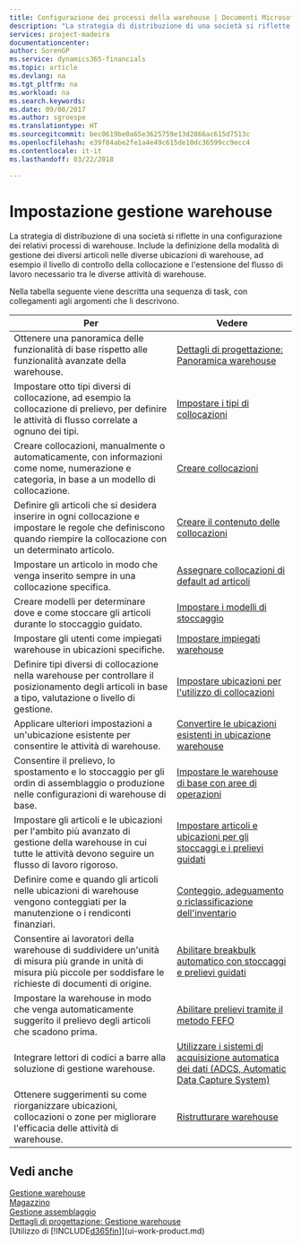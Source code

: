 ```yaml
---
title: Configurazione dei processi della warehouse | Documenti Microsoft
description: "La strategia di distribuzione di una società si riflette in una configurazione dei relativi processi di warehouse. Include la definizione della modalità di gestione dei diversi articoli nelle diverse ubicazioni di warehouse, ad esempio il livello di controllo della collocazione e l'estensione del flusso di lavoro necessario tra le diverse attività di warehouse."
services: project-madeira
documentationcenter: 
author: SorenGP
ms.service: dynamics365-financials
ms.topic: article
ms.devlang: na
ms.tgt_pltfrm: na
ms.workload: na
ms.search.keywords: 
ms.date: 09/08/2017
ms.author: sgroespe
ms.translationtype: HT
ms.sourcegitcommit: bec0619be0a65e3625759e13d2866ac615d7513c
ms.openlocfilehash: e39f84abe2fe1a4e49c615de10dc36599cc9ecc4
ms.contentlocale: it-it
ms.lasthandoff: 03/22/2018

---
```

# <a name="setting-up-warehouse-management"></a>Impostazione gestione warehouse
La strategia di distribuzione di una società si riflette in una configurazione dei relativi processi di warehouse. Include la definizione della modalità di gestione dei diversi articoli nelle diverse ubicazioni di warehouse, ad esempio il livello di controllo della collocazione e l'estensione del flusso di lavoro necessario tra le diverse attività di warehouse.  

 Nella tabella seguente viene descritta una sequenza di task, con collegamenti agli argomenti che li descrivono.   

|**Per**|**Vedere**|  
|------------|-------------|  
|Ottenere una panoramica delle funzionalità di base rispetto alle funzionalità avanzate della warehouse.|[Dettagli di progettazione: Panoramica warehouse](design-details-warehouse-overview.md)|  
|Impostare otto tipi diversi di collocazione, ad esempio la collocazione di prelievo, per definire le attività di flusso correlate a ognuno dei tipi.|[Impostare i tipi di collocazioni](warehouse-how-to-set-up-bin-types.md)|  
|Creare collocazioni, manualmente o automaticamente, con informazioni come nome, numerazione e categoria, in base a un modello di collocazione.|[Creare collocazioni](warehouse-how-to-create-individual-bins.md)|  
|Definire gli articoli che si desidera inserire in ogni collocazione e impostare le regole che definiscono quando riempire la collocazione con un determinato articolo.|[Creare il contenuto delle collocazioni](warehouse-how-to-set-up-bin-contents.md)|  
|Impostare un articolo in modo che venga inserito sempre in una collocazione specifica.|[Assegnare collocazioni di default ad articoli](warehouse-how-to-assign-default-bins-to-items.md)|
|Creare modelli per determinare dove e come stoccare gli articoli durante lo stoccaggio guidato.|[Impostare i modelli di stoccaggio](warehouse-how-to-set-up-put-away-templates.md)|
|Impostare gli utenti come impiegati warehouse in ubicazioni specifiche.|[Impostare impiegati warehouse](warehouse-how-to-set-up-warehouse-employees.md)|
|Definire tipi diversi di collocazione nella warehouse per controllare il posizionamento degli articoli in base a tipo, valutazione o livello di gestione.|[Impostare ubicazioni per l'utilizzo di collocazioni](warehouse-how-to-set-up-locations-to-use-bins.md)|
|Applicare ulteriori impostazioni a un'ubicazione esistente per consentire le attività di warehouse.|[Convertire le ubicazioni esistenti in ubicazione warehouse](warehouse-how-to-convert-existing-locations-to-warehouse-locations.md)|
|Consentire il prelievo, lo spostamento e lo stoccaggio per gli ordin di assemblaggio o produzione nelle configurazioni di warehouse di base.|[Impostare le warehouse di base con aree di operazioni](warehouse-how-to-set-up-basic-warehouses-with-operations-areas.md)|  
|Impostare gli articoli e le ubicazioni per l'ambito più avanzato di gestione della warehouse in cui tutte le attività devono seguire un flusso di lavoro rigoroso.|[Impostare articoli e ubicazioni per gli stoccaggi e i prelievi guidati](warehouse-how-to-set-up-items-for-directed-put-away-and-pick.md)|  
|Definire come e quando gli articoli nelle ubicazioni di warehouse vengono conteggiati per la manutenzione o i rendiconti finanziari.|[Conteggio, adeguamento o riclassificazione dell'inventario](inventory-how-count-adjust-reclassify.md)|
|Consentire ai lavoratori della warehouse di suddividere un'unità di misura più grande in unità di misura più piccole per soddisfare le richieste di documenti di origine.|[Abilitare breakbulk automatico con stoccaggi e prelievi guidati](warehouse-enable-automatic-breaking-bulk-with-directed-put-away-and-pick.md)|  
|Impostare la warehouse in modo che venga automaticamente suggerito il prelievo degli articoli che scadono prima.|[Abilitare prelievi tramite il metodo FEFO](warehouse-picking-by-fefo.md)|
|Integrare lettori di codici a barre alla soluzione di gestione warehouse.|[Utilizzare i sistemi di acquisizione automatica dei dati (ADCS, Automatic Data Capture System)](warehouse-use-automated-data-capture-systems-adcs.md)|  
|Ottenere suggerimenti su come riorganizzare ubicazioni, collocazioni o zone per migliorare l'efficacia delle attività di warehouse.|[Ristrutturare warehouse](warehouse-how-to-restructure-warehouses.md)|  

## <a name="see-also"></a>Vedi anche  
[Gestione warehouse](warehouse-manage-warehouse.md)  
[Magazzino](inventory-manage-inventory.md)  
[Gestione assemblaggio](assembly-assemble-items.md)    
[Dettagli di progettazione: Gestione warehouse](design-details-warehouse-management.md)  
[Utilizzo di [!INCLUDE[d365fin](includes/d365fin_md.md)]](ui-work-product.md)

